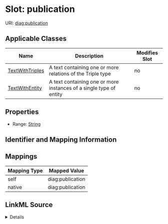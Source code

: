 

# Slot: publication

URI: [diag:publication](http://w3id.org/ontogpt/diagnostic_procedure/publication)



<!-- no inheritance hierarchy -->





## Applicable Classes

| Name | Description | Modifies Slot |
| --- | --- | --- |
| [TextWithTriples](TextWithTriples.md) | A text containing one or more relations of the Triple type |  no  |
| [TextWithEntity](TextWithEntity.md) | A text containing one or more instances of a single type of entity |  no  |







## Properties

* Range: [String](String.md)





## Identifier and Mapping Information








## Mappings

| Mapping Type | Mapped Value |
| ---  | ---  |
| self | diag:publication |
| native | diag:publication |




## LinkML Source

<details>
```yaml
name: publication
alias: publication
domain_of:
- TextWithTriples
- TextWithEntity
range: string

```
</details>